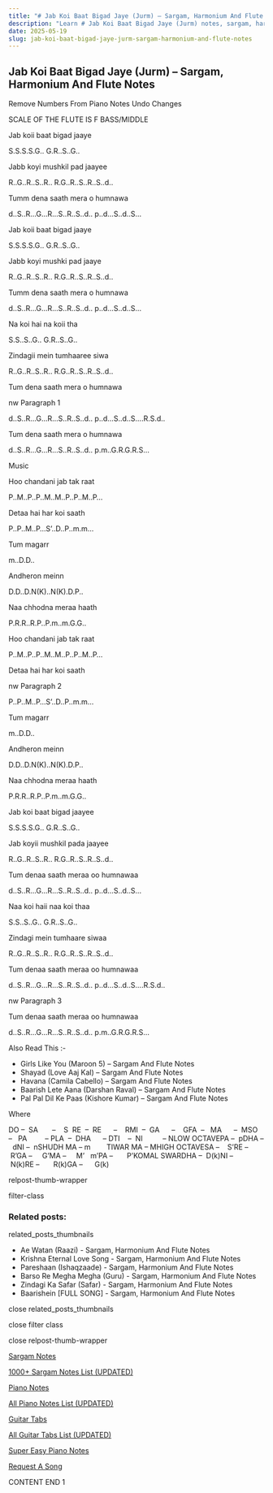 ```yaml
---
title: "# Jab Koi Baat Bigad Jaye (Jurm) – Sargam, Harmonium And Flute Notes"
description: "Learn # Jab Koi Baat Bigad Jaye (Jurm) notes, sargam, harmonium notations and flute notes. Easy step-by-step tutorial for beginners."
date: 2025-05-19
slug: jab-koi-baat-bigad-jaye-jurm-sargam-harmonium-and-flute-notes
---
```


## Jab Koi Baat Bigad Jaye (Jurm) – Sargam, Harmonium And Flute Notes

Remove Numbers From Piano Notes
Undo Changes

SCALE OF THE FLUTE IS F BASS/MIDDLE

Jab koii baat bigad jaaye

S.S.S.S.G.. G.R..S..G..

Jabb koyi mushkil pad jaayee

R..G..R..S..R.. R.G..R..S..R..S..d..

Tumm dena saath mera o humnawa

d..S..R…G…R…S..R..S..d.. p..d…S..d..S…

Jab koii baat bigad jaaye

S.S.S.S.G.. G.R..S..G..

Jabb koyi mushki pad jaaye

R..G..R..S..R.. R.G..R..S..R..S..d..

Tumm dena saath mera o humnawa

d..S..R…G…R…S..R..S..d.. p..d…S..d..S…

Na koi hai na koii tha

S.S..S..G.. G.R..S..G..

Zindagii mein tumhaaree siwa

R..G..R..S..R.. R.G..R..S..R..S..d..

Tum dena saath mera o humnawa

nw Paragraph 1

d..S..R…G…R…S..R..S..d.. p..d…S..d..S….R.S.d..

Tum dena saath mera o humnawa

d..S..R…G…R…S..R..S..d.. p.m..G.R.G.R.S…

Music

Hoo chandani jab tak raat

P..M..P..P..M..M..P..P..M..P…

Detaa hai har koi saath

P..P..M..P…S’..D..P..m.m…

Tum magarr

m..D.D..

Andheron meinn

D.D..D.N(K)..N(K).D.P..

Naa chhodna meraa haath

P.R.R..R.P..P.m..m.G.G..

Hoo chandani jab tak raat

P..M..P..P..M..M..P..P..M..P…

Detaa hai har koi saath

nw Paragraph 2

P..P..M..P…S’..D..P..m.m…

Tum magarr

m..D.D..

Andheron meinn

D.D..D.N(K)..N(K).D.P..

Naa chhodna meraa haath

P.R.R..R.P..P.m..m.G.G..

Jab koi baat bigad jaayee

S.S.S.S.G.. G.R..S..G..

Jab koyii mushkil pada jaayee

R..G..R..S..R.. R.G..R..S..R..S..d..

Tum denaa saath meraa oo humnawaa

d..S..R…G…R…S..R..S..d.. p..d…S..d..S…

Naa koi haii naa koi thaa

S.S..S..G.. G.R..S..G..

Zindagi mein tumhaare siwaa

R..G..R..S..R.. R.G..R..S..R..S..d..

Tum denaa saath meraa oo humnawaa

d..S..R…G…R…S..R..S..d.. p..d…S..d..S….R.S.d..

nw Paragraph 3

Tum denaa saath meraa oo humnawaa

d..S..R…G…R…S..R..S..d.. p.m..G.R.G.R.S…

Also Read This :-

* Girls Like You (Maroon 5) – Sargam And Flute Notes
* Shayad (Love Aaj Kal) – Sargam And Flute Notes
* Havana (Camila Cabello) – Sargam And Flute Notes
* Baarish Lete Aana (Darshan Raval) – Sargam And Flute Notes
* Pal Pal Dil Ke Paas (Kishore Kumar) – Sargam And Flute Notes

Where

DO –  SA       –    S  RE  –  RE      –    RMI  –  GA      –    GFA  –   MA      –  MSO  –   PA         – PLA  –  DHA      – DTI    –  NI          – NLOW OCTAVEPA –  pDHA –  dNI –  nSHUDH MA – m        TIWAR MA – MHIGH OCTAVESA –    S’RE –     R’GA –     G’MA –     M’   m’PA –       P’KOMAL SWARDHA –  D(k)NI –       N(k)RE –       R(k)GA –      G(k)

relpost-thumb-wrapper

filter-class

### Related posts:

related_posts_thumbnails

* Ae Watan (Raazi) - Sargam, Harmonium And Flute Notes
* Krishna Eternal Love Song - Sargam, Harmonium And Flute Notes
* Pareshaan (Ishaqzaade) - Sargam, Harmonium And Flute Notes
* Barso Re Megha Megha (Guru) - Sargam, Harmonium And Flute Notes
* Zindagi Ka Safar (Safar) - Sargam, Harmonium And Flute Notes
* Baarishein [FULL SONG] - Sargam, Harmonium And Flute Notes

close related_posts_thumbnails

close filter class

close relpost-thumb-wrapper

[Sargam Notes](/sargam-notes.html)

[1000+ Sargam Notes List (UPDATED)](/all-songs-list-sargam-notes.html)

[Piano Notes](/piano-notes.html)

[All Piano Notes List (UPDATED)](/all-songs-list-piano-notes.html)

[Guitar Tabs](/guitar-tabs.html)

[All Guitar Tabs List (UPDATED)](/all-songs-list-guitar-tabs.html)

[Super Easy Piano Notes](https://studywall.in/)

[Request A Song](/request-a-song.html)

CONTENT END 1

